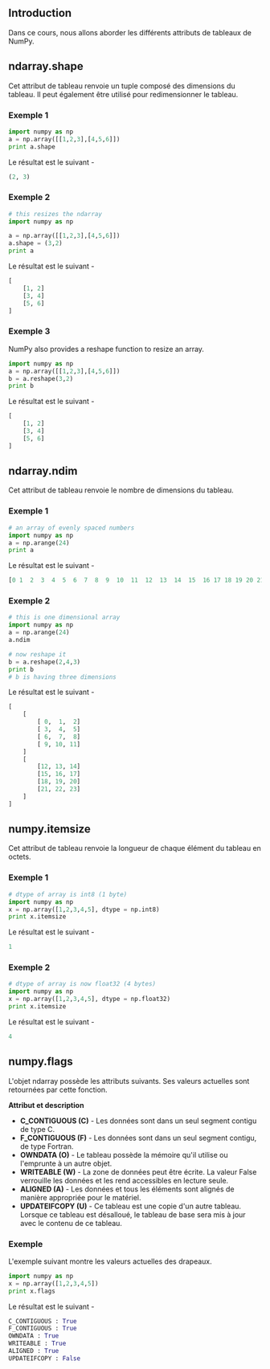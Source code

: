 ## Introduction

Dans ce cours, nous allons aborder les différents attributs de tableaux de NumPy.

## ndarray.shape

Cet attribut de tableau renvoie un tuple composé des dimensions du tableau. Il peut également être utilisé pour redimensionner le tableau.

### Exemple 1

```python
import numpy as np 
a = np.array([[1,2,3],[4,5,6]]) 
print a.shape
```

Le résultat est le suivant -

```python
(2, 3)
```

### Exemple 2

```python
# this resizes the ndarray 
import numpy as np 

a = np.array([[1,2,3],[4,5,6]]) 
a.shape = (3,2) 
print a
```

Le résultat est le suivant -

```python
[
    [1, 2] 
    [3, 4] 
    [5, 6]
]
```

### Exemple 3

NumPy also provides a reshape function to resize an array.

```python
import numpy as np 
a = np.array([[1,2,3],[4,5,6]]) 
b = a.reshape(3,2) 
print b
```

Le résultat est le suivant -

```python
[
    [1, 2] 
    [3, 4] 
    [5, 6]
]
```

## ndarray.ndim

Cet attribut de tableau renvoie le nombre de dimensions du tableau.

### Exemple 1

```python
# an array of evenly spaced numbers 
import numpy as np 
a = np.arange(24) 
print a
```

Le résultat est le suivant -

```python
[0 1  2  3  4  5  6  7  8  9  10  11  12  13  14  15  16 17 18 19 20 21 22 23] 
```

### Exemple 2

```python
# this is one dimensional array 
import numpy as np 
a = np.arange(24) 
a.ndim  

# now reshape it 
b = a.reshape(2,4,3) 
print b 
# b is having three dimensions
```

Le résultat est le suivant -

```python
[
    [
        [ 0,  1,  2] 
        [ 3,  4,  5] 
        [ 6,  7,  8] 
        [ 9, 10, 11]
    ]  
    [
        [12, 13, 14] 
        [15, 16, 17]
        [18, 19, 20] 
        [21, 22, 23]
    ]
] 
```

## numpy.itemsize

Cet attribut de tableau renvoie la longueur de chaque élément du tableau en octets.

### Exemple 1

```python
# dtype of array is int8 (1 byte) 
import numpy as np 
x = np.array([1,2,3,4,5], dtype = np.int8) 
print x.itemsize
```

Le résultat est le suivant -

```python
1
```

### Exemple 2

```python
# dtype of array is now float32 (4 bytes) 
import numpy as np 
x = np.array([1,2,3,4,5], dtype = np.float32) 
print x.itemsize
```

Le résultat est le suivant -

```python
4
```

## numpy.flags

L'objet ndarray possède les attributs suivants. Ses valeurs actuelles sont retournées par cette fonction.

**Attribut et description**

- **C_CONTIGUOUS (C)** - Les données sont dans un seul segment contigu de type C.
- **F_CONTIGUOUS (F)** - Les données sont dans un seul segment contigu, de type Fortran.
- **OWNDATA (O)** - Le tableau possède la mémoire qu'il utilise ou l'emprunte à un autre objet.
- **WRITEABLE (W)** - La zone de données peut être écrite. La valeur False verrouille les données et les rend accessibles en lecture seule.
- **ALIGNED (A)** - Les données et tous les éléments sont alignés de manière appropriée pour le matériel.
- **UPDATEIFCOPY (U)** - Ce tableau est une copie d'un autre tableau. Lorsque ce tableau est désalloué, le tableau de base sera mis à jour avec le contenu de ce tableau.

### Exemple

L'exemple suivant montre les valeurs actuelles des drapeaux.

```python
import numpy as np 
x = np.array([1,2,3,4,5]) 
print x.flags
```

Le résultat est le suivant -

```python
C_CONTIGUOUS : True 
F_CONTIGUOUS : True 
OWNDATA : True 
WRITEABLE : True 
ALIGNED : True 
UPDATEIFCOPY : False
```